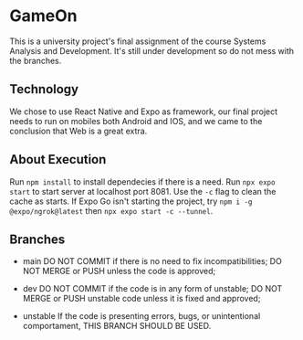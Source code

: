 # GameOn

This is a university project's final assignment of the course Systems Analysis and Development.
It's still under development so do not mess with the branches.

## Technology

We chose to use React Native and Expo as framework, our final project needs to run on mobiles both Android and IOS, and we came to the conclusion that Web is a great extra.

## About Execution

Run `npm install` to install dependecies if there is a need.
Run `npx expo start` to start server at localhost port 8081. Use the `-c` flag to clean the cache as starts.
If Expo Go isn't starting the project, try `npm i -g @expo/ngrok@latest` then `npx expo start -c --tunnel`.

## Branches

- main
  DO NOT COMMIT if there is no need to fix incompatibilities;
  DO NOT MERGE or PUSH unless the code is approved;
 
- dev
  DO NOT COMMIT if the code is in any form of unstable;
  DO NOT MERGE or PUSH unstable code unless it is fixed and approved;
  
- unstable
  If the code is presenting errors, bugs, or unintentional comportament, THIS BRANCH SHOULD BE USED.